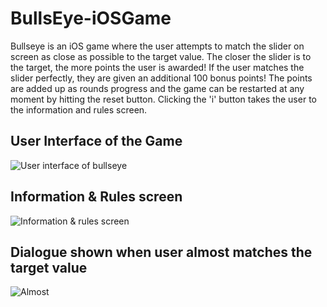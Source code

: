 # BullsEye-iOSGame

Bullseye is an iOS game where the user attempts to match the slider on screen as close as possible to the target value. The closer the slider is to the target, the more points the user is awarded! If the user matches the slider perfectly, they are given an additional 100 bonus points! The points are added up as rounds progress and the game can be restarted at any moment by hitting the reset button. Clicking the 'i' button takes the user to the information and rules screen.

## User Interface of the Game
![User interface of bullseye](https://user-images.githubusercontent.com/37939649/72692325-29285c00-3af9-11ea-9c47-ab6f02aa0fe4.png)


## Information & Rules screen

![Information & rules screen](https://user-images.githubusercontent.com/37939649/72692548-84a71980-3afa-11ea-874d-c61ecc73d835.png)

## Dialogue shown when user almost matches the target value
![Almost](https://user-images.githubusercontent.com/37939649/72692758-b40a5600-3afb-11ea-9a3f-b24f31e30beb.png)
